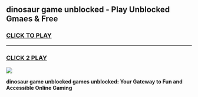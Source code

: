 
## dinosaur game unblocked - Play Unblocked Gmaes & Free
<h3>
<a href="https://premium.freeplayer.one?title=dinosaur_game_unblocked&ref=20F">CLICK TO PLAY</a></h3>
<hr>

<h3>
<a href="https://premium.freeplayer.one?title=dinosaur_game_unblocked&ref=20F">CLICK 2 PLAY</a>
  
</h3>

<a href="https://premium.freeplayer.one?title=dinosaur_game_unblocked&ref=20F/"><img src="https://clearcache.store/games.png"></a>


**dinosaur game unblocked games unblocked: Your Gateway to Fun and Accessible Online Gaming**
